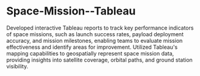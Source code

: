 # Space-Mission--Tableau

Developed interactive Tableau reports to track key performance indicators of space missions, such as launch success rates, payload deployment accuracy, and mission milestones, enabling teams to evaluate mission effectiveness and identify areas for improvement.
Utilized Tableau's mapping capabilities to geospatially represent space mission data, providing insights into satellite coverage, orbital paths, and ground station visibility.
